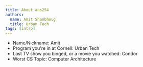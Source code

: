 ```yaml
---
title: About ans254
authors:
  name: Amit Shanbhoug
  title: Urban Tech
tags: [intro]
---
```


- Name/Nickname: Amit
- Program you're in at Cornell: Urban Tech
- Last TV show you binged, or a movie you watched: Condor
- Worst CS Topic: Computer Architecture
